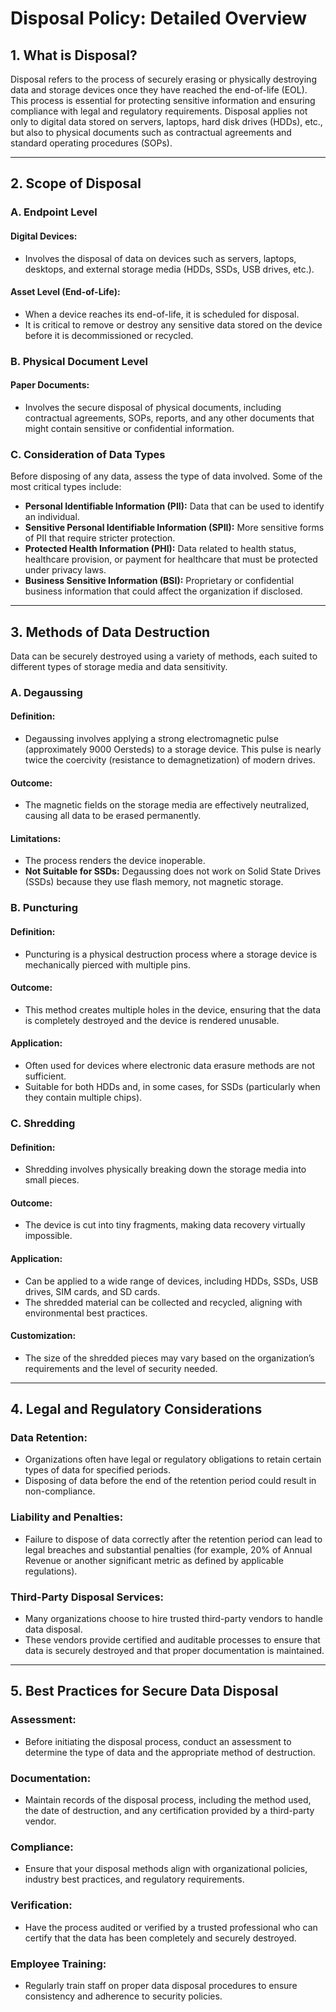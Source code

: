 # Disposal Policy: Detailed Overview

## 1. What is Disposal?
Disposal refers to the process of securely erasing or physically destroying data and storage devices once they have reached the end-of-life (EOL). This process is essential for protecting sensitive information and ensuring compliance with legal and regulatory requirements. Disposal applies not only to digital data stored on servers, laptops, hard disk drives (HDDs), etc., but also to physical documents such as contractual agreements and standard operating procedures (SOPs).

---

## 2. Scope of Disposal

### A. Endpoint Level

#### Digital Devices:
- Involves the disposal of data on devices such as servers, laptops, desktops, and external storage media (HDDs, SSDs, USB drives, etc.).

#### Asset Level (End-of-Life):
- When a device reaches its end-of-life, it is scheduled for disposal.
- It is critical to remove or destroy any sensitive data stored on the device before it is decommissioned or recycled.

### B. Physical Document Level

#### Paper Documents:
- Involves the secure disposal of physical documents, including contractual agreements, SOPs, reports, and any other documents that might contain sensitive or confidential information.

### C. Consideration of Data Types
Before disposing of any data, assess the type of data involved. Some of the most critical types include:
- **Personal Identifiable Information (PII):** Data that can be used to identify an individual.
- **Sensitive Personal Identifiable Information (SPII):** More sensitive forms of PII that require stricter protection.
- **Protected Health Information (PHI):** Data related to health status, healthcare provision, or payment for healthcare that must be protected under privacy laws.
- **Business Sensitive Information (BSI):** Proprietary or confidential business information that could affect the organization if disclosed.

---

## 3. Methods of Data Destruction

Data can be securely destroyed using a variety of methods, each suited to different types of storage media and data sensitivity.

### A. Degaussing

#### Definition:
- Degaussing involves applying a strong electromagnetic pulse (approximately 9000 Oersteds) to a storage device. This pulse is nearly twice the coercivity (resistance to demagnetization) of modern drives.

#### Outcome:
- The magnetic fields on the storage media are effectively neutralized, causing all data to be erased permanently.

#### Limitations:
- The process renders the device inoperable.
- **Not Suitable for SSDs:** Degaussing does not work on Solid State Drives (SSDs) because they use flash memory, not magnetic storage.

### B. Puncturing

#### Definition:
- Puncturing is a physical destruction process where a storage device is mechanically pierced with multiple pins.

#### Outcome:
- This method creates multiple holes in the device, ensuring that the data is completely destroyed and the device is rendered unusable.

#### Application:
- Often used for devices where electronic data erasure methods are not sufficient.
- Suitable for both HDDs and, in some cases, for SSDs (particularly when they contain multiple chips).

### C. Shredding

#### Definition:
- Shredding involves physically breaking down the storage media into small pieces.

#### Outcome:
- The device is cut into tiny fragments, making data recovery virtually impossible.

#### Application:
- Can be applied to a wide range of devices, including HDDs, SSDs, USB drives, SIM cards, and SD cards.
- The shredded material can be collected and recycled, aligning with environmental best practices.

#### Customization:
- The size of the shredded pieces may vary based on the organization’s requirements and the level of security needed.

---

## 4. Legal and Regulatory Considerations

### Data Retention:
- Organizations often have legal or regulatory obligations to retain certain types of data for specified periods.
- Disposing of data before the end of the retention period could result in non-compliance.

### Liability and Penalties:
- Failure to dispose of data correctly after the retention period can lead to legal breaches and substantial penalties (for example, 20% of Annual Revenue or another significant metric as defined by applicable regulations).

### Third-Party Disposal Services:
- Many organizations choose to hire trusted third-party vendors to handle data disposal.
- These vendors provide certified and auditable processes to ensure that data is securely destroyed and that proper documentation is maintained.

---

## 5. Best Practices for Secure Data Disposal

### Assessment:
- Before initiating the disposal process, conduct an assessment to determine the type of data and the appropriate method of destruction.

### Documentation:
- Maintain records of the disposal process, including the method used, the date of destruction, and any certification provided by a third-party vendor.

### Compliance:
- Ensure that your disposal methods align with organizational policies, industry best practices, and regulatory requirements.

### Verification:
- Have the process audited or verified by a trusted professional who can certify that the data has been completely and securely destroyed.

### Employee Training:
- Regularly train staff on proper data disposal procedures to ensure consistency and adherence to security policies.
